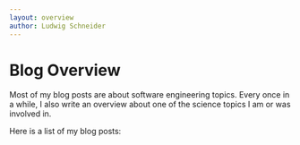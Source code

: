 ```yaml
---
layout: overview
author: Ludwig Schneider
---
```


# Blog Overview

Most of my blog posts are about software engineering topics.
Every once in a while, I also write an overview about one of the science topics I am or was involved in.

Here is a list of my blog posts:
